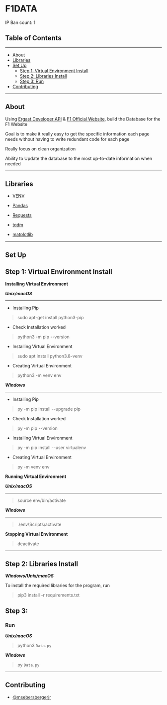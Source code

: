 # **F1DATA**

IP Ban count: 1

## Table of Contents
___
* [About](#about)
* [Libraries](#libraries)
* [Set Up](#set-up)
    * [Step 1: Virtual Environment Install](#step-1-virtual-environment-install)
    * [Step 2: Libraries Install](#step-2-libraries-install)
    * [Step 3: Run](#step-3)
* [Contributing](#contributing)

___
## **About**

Using [Ergast Developer API](http://ergast.com/mrd/) & [F1 Official Website](https://www.formula1.com/), build the Database for the F1 Website

<p>
Goal is to make it really easy to get the specific information each
page needs without having to write redundant code for each page

Really focus on clean organization

Ability to Update the database to the most up-to-date information when needed
</p>

___
## **Libraries**

* [VENV](https://docs.python.org/3/tutorial/venv.html)

* [Pandas](https://pandas.pydata.org/)

* [Requests](https://docs.python-requests.org/en/latest/)

* [tqdm](https://tqdm.github.io/)

* [matplotlib](https://matplotlib.org/)

___
## **Set Up**
## **Step 1: Virtual Environment Install**

**Installing Virtual Environment**

***Unix/macOS***
___


* Installing Pip
> sudo apt-get install python3-pip

* Check Installation worked
> python3 -m pip --version

* Installing Virtual Environment
> sudo apt install python3.8-venv

* Creating Virtual Environment
> python3 -m venv env

***Windows***
___

* Installing Pip
> py -m pip install --upgrade pip

* Check Installation worked
> py -m pip --version

* Installing Virtual Environment
> py -m pip install --user virtualenv

* Creating Virtual Environment
> py -m venv env

**Running Virtual Environment**

***Unix/macOS***
___
> source env/bin/activate

***Windows***
___
> .\env\Scripts\activate

**Stopping Virtual Environment**
> deactivate

___
## **Step 2: Libraries Install**

***Windows/Unix/macOS***

To install the required libraries for the program, run
> pip3 install -r requirements.txt

## **Step 3:**
### **Run**
***Unix/macOS***
> python3 `Data.py`

***Windows***
> py `Data.py`



___
## **Contributing**

* [@msebersbergerjr](https://github.com/msebersbergerjr)